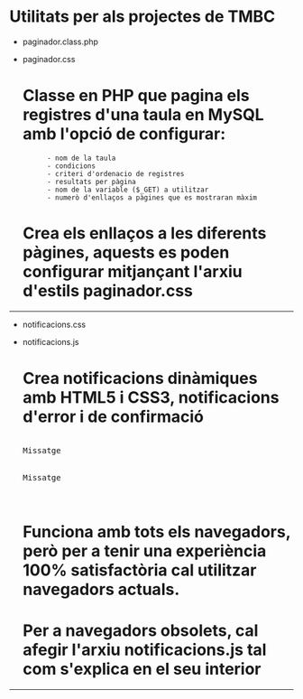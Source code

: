 Utilitats per als projectes de TMBC
=========

- paginador.class.php
- paginador.css

	# Classe en PHP que pagina els registres d'una taula en MySQL amb l'opció de configurar:
			- nom de la taula
			- condicions
			- criteri d'ordenacio de registres
			- resultats per pàgina
			- nom de la variable ($_GET) a utilitzar
			- numerò d'enllaços a pàgines que es mostraran màxim

	# Crea els enllaços a les diferents pàgines, aquests es poden configurar mitjançant l'arxiu d'estils paginador.css

-------------------------


- notificacions.css
- notificacions.js

	# Crea notificacions dinàmiques amb HTML5 i CSS3, notificacions d'error i de confirmació

	<pre>
			<div id=notificacions ok>Missatge</div>
			<div id=notificacions error>Missatge</div>
	</pre>

	# Funciona amb tots els navegadors, però per a tenir una experiència 100% satisfactòria cal utilitzar navegadors actuals.

	# Per a navegadors obsolets, cal afegir l'arxiu notificacions.js tal com s'explica en el seu interior


-------------------------
